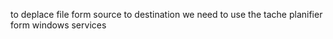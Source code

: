 to deplace file form source to destination we need to use the tache planifier form windows services
